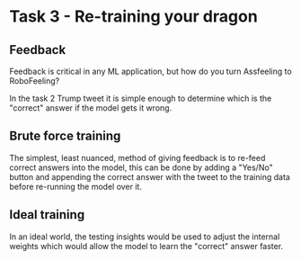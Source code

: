 # Task 3 - Re-training your dragon

## Feedback

Feedback is critical in any ML application, but how do you turn Assfeeling to RoboFeeling?

In the task 2 Trump tweet it is simple enough to determine which is the "correct" answer if the model gets it wrong.

## Brute force training
The simplest, least nuanced, method of giving feedback is to re-feed correct answers into the model, this can be done by adding a "Yes/No" button and appending the correct answer with the tweet to the training data before re-running the model over it.

## Ideal training
In an ideal world, the testing insights would be used to adjust the internal weights which would allow the model to learn the "correct" answer faster.